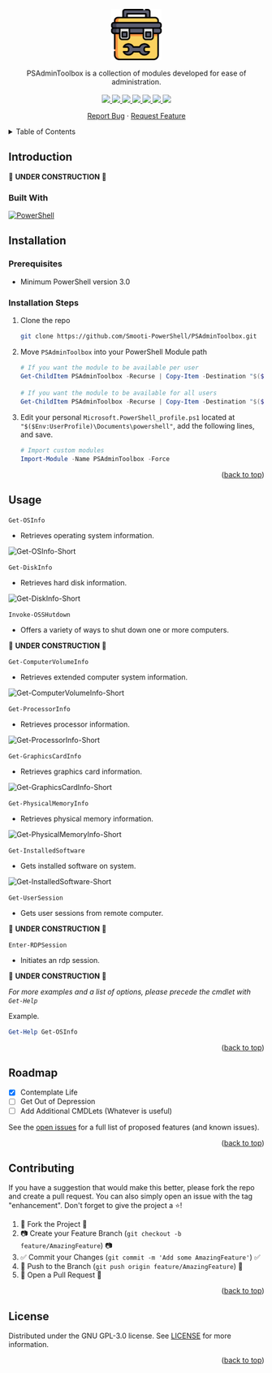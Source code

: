 <!--
*** Thanks for checking out the PSAdminToolbox. If you have a suggestion
*** that would make this better, please fork the repo and create a pull request
-->

<!--
*** I'm using markdown "reference style" links for readability.
*** Reference links are enclosed in brackets [ ] instead of parentheses ( ).
*** See the bottom of this document for the declaration of the reference variables
*** This is an optional, concise syntax you may use.
*** https://www.markdownguide.org/basic-syntax/#reference-style-links
-->

<!-- PROJECT LOGO -->
<p align="center" style="text-align: center">
	<a href="https://github.com/Smooti-PowerShell/PSAdminToolbox">
		<img src="./images/toolbox.png" width="20%">
	</a><br />
</p>

<!-- SHIELDS -->
<p align="center">
	PSAdminToolbox is a collection of modules developed for ease of administration.
	<br /><br />
	<!-- License shield -->
	<a href="https://github.com/smooti-powershell/PSAdminToolbox/blob/master/LICENSE">
		<img src="https://img.shields.io/github/license/smooti-powershell/PSAdminToolbox.svg?style=badge">
	</a>
	<!-- Contributors shield -->
	<a href="https://github.com/smooti-powershell/PSAdminToolbox/graphs/contributors">
		<img src="https://img.shields.io/github/contributors/smooti-powershell/PSAdminToolbox.svg?style=badge" />
	</a>
	<!-- Forks shield -->
	<a href="https://github.com/smooti-powershell/PSAdminToolbox/network/members">
		<img src="https://img.shields.io/github/forks/smooti-powershell/PSAdminToolbox.svg?style=badge" />
	</a>
	<!-- Stars shield -->
	<a href="https://github.com/smooti-powershell/PSAdminToolbox/stargazers">
		<img src="https://img.shields.io/github/stars/smooti-powershell/PSAdminToolbox.svg?style=badge" />
	</a>
	<!-- Contributions shield -->
	<a href="https://github.com/smooti-powershell/PSAdminToolbox/issues">
		<img src="https://img.shields.io/badge/contributions-welcome-brightgreen.svg?style=flat" />
	</a>
	<!-- Issues Shield -->
	<a href="https://github.com/smooti-powershell/PSAdminToolbox/issues">
		<img src="https://img.shields.io/github/issues/smooti-powershell/PSAdminToolbox.svg?style=badge" />
	</a>
	<!-- Linkedin shield -->
	<a href="https://www.linkedin.com/in/robertowens01/">
		<img src="https://img.shields.io/badge/-LinkedIn-black.svg?style=badge&logo=linkedin&colorB=555" />
	</a>
</p>

<span id="nav-1"></span>

<p align="center">
	<a href="https://github.com/Smooti-PowerShell/PSAdminToolbox/issues">Report Bug</a>
	·
	<a href="https://github.com/Smooti-PowerShell/PSAdminToolbox/issues">Request Feature</a>
</p>

<!-- TABLE OF CONTENTS -->
<details>
	<summary>Table of Contents</summary>
	<ol>
		<li>
			<a href="#introduction">Introduction</a>
			<ul>
				<li><a href="#built-with">Built With</a></li>
			</ul>
		</li>
			<li><a href="#installation">Installation</a></li>
			<ul>
				<li><a href="#prerequisites">Prerequisites</a></li>
				<li><a href="#installation-steps">Installation Steps</a></li>
			</ul>
		</li>
		<li><a href="#usage">Usage</a></li>
		<li><a href="#roadmap">Roadmap</a></li>
		<li><a href="#contributing">Contributing</a></li>
		<li><a href="#license">License</a></li>
	</ol>
</details>

<!-- ABOUT THE PROJECT -->

## Introduction

:construction: **UNDER CONSTRUCTION** :construction:

### Built With

[![PowerShell][powershell.com]][powershell-url]

<!-- Installation -->

## Installation

### Prerequisites

-   Minimum PowerShell version 3.0

### Installation Steps

1. Clone the repo
    ```sh
    git clone https://github.com/Smooti-PowerShell/PSAdminToolbox.git
    ```
2. Move `PSAdminToolbox` into your PowerShell Module path

    ```powershell
    # If you want the module to be available per user
    Get-ChildItem PSAdminToolbox -Recurse | Copy-Item -Destination "$($Env:UserProfile)\Documents\WindowsPowershell\Modules\PSAdminToolbox"

    # If you want the module to be available for all users
    Get-ChildItem PSAdminToolbox -Recurse | Copy-Item -Destination "$($env:ProgramFiles)\WindowsPowershell\Modules\PSAdminToolbox"
    ```

3. Edit your personal `Microsoft.PowerShell_profile.ps1` located at `"$($Env:UserProfile)\Documents\powershell"`, add the following lines, and save.
    ```powershell
    # Import custom modules
    Import-Module -Name PSAdminToolbox -Force
    ```

<p align="right">(<a href="#top">back to top</a>)</p>

<!-- USAGE EXAMPLES -->

## Usage

`Get-OSInfo`

-   Retrieves operating system information.

![Get-OSInfo-Short](https://user-images.githubusercontent.com/66232763/177979306-a6cd8b0d-ec45-4ccc-9327-573575d3352f.gif)

`Get-DiskInfo`

-   Retrieves hard disk information.

![Get-DiskInfo-Short](https://user-images.githubusercontent.com/66232763/177979346-fad26636-e6c5-4dd0-961a-536000ee03e3.gif)

`Invoke-OSSHutdown`

-   Offers a variety of ways to shut down one or more computers.

:construction: **UNDER CONSTRUCTION** :construction:

`Get-ComputerVolumeInfo`
-   Retrieves extended computer system information.

![Get-ComputerVolumeInfo-Short](https://user-images.githubusercontent.com/66232763/177979398-bed68eac-f104-470c-af49-f318f8df92d1.gif)

`Get-ProcessorInfo`

-   Retrieves processor information.

![Get-ProcessorInfo-Short](https://user-images.githubusercontent.com/66232763/177979453-bcaac4f4-21d6-4a9c-a0e5-bf33211eba9f.gif)

`Get-GraphicsCardInfo`

-   Retrieves graphics card information.

![Get-GraphicsCardInfo-Short](https://user-images.githubusercontent.com/66232763/177979477-21c76b8c-1ebe-4a93-b5e0-4a837c008ed5.gif)

`Get-PhysicalMemoryInfo`

-   Retrieves physical memory information.

![Get-PhysicalMemoryInfo-Short](https://user-images.githubusercontent.com/66232763/177979500-df336741-858d-4349-8a7e-d8cc0f8fd028.gif)

`Get-InstalledSoftware`

-   Gets installed software on system.

![Get-InstalledSoftware-Short](https://user-images.githubusercontent.com/66232763/177979527-1a888597-ea3b-44be-beb5-2b52ca7196c3.gif)

`Get-UserSession`

-   Gets user sessions from remote computer.

:construction: **UNDER CONSTRUCTION** :construction:

`Enter-RDPSession`
-   Initiates an rdp session.

:construction: **UNDER CONSTRUCTION** :construction:

_For more examples and a list of options, please precede the cmdlet with `Get-Help`_

Example.

```powershell
Get-Help Get-OSInfo
```

<p align="right">(<a href="#top">back to top</a>)</p>

<!-- ROADMAP -->

## Roadmap

-   [x] Contemplate Life
-   [ ] Get Out of Depression
-   [ ] Add Additional CMDLets (Whatever is useful)

See the [open issues](https://github.com/Smooti-PowerShell/PSAdminToolbox/issues) for a full list of proposed features (and known issues).


<p align="right">(<a href="#top">back to top</a>)</p>

<!-- CONTRIBUTING -->

## Contributing

If you have a suggestion that would make this better, please fork the repo and create a pull request. You can also simply open an issue with the tag "enhancement".
Don't forget to give the project a :star:!

1. :fork_and_knife: Fork the Project :fork_and_knife:
2. :camera: Create your Feature Branch (`git checkout -b feature/AmazingFeature`) :camera:
3. :white_check_mark: Commit your Changes (`git commit -m 'Add some AmazingFeature'`) :white_check_mark:
4. :ribbon: Push to the Branch (`git push origin feature/AmazingFeature`) :ribbon:
5. :confetti_ball: Open a Pull Request :confetti_ball:

<p align="right">(<a href="#top">back to top</a>)</p>

<!-- LICENSE -->

## License

Distributed under the GNU GPL-3.0 license. See [LICENSE](https://github.com/smooti-powershell/PSAdminToolbox/blob/master/LICENSE) for more information.

<p align="right">(<a href="#top">back to top</a>)</p>

<!-- MARKDOWN LINKS & IMAGES -->
<!-- https://www.markdownguide.org/basic-syntax/#reference-style-links -->

[powershell.com]: https://img.shields.io/badge/PowerShell-0769AD?style=badge&logo=powershell&logoColor=blue&color=black
[powershell-url]: https://docs.microsoft.com/en-us/powershell/
